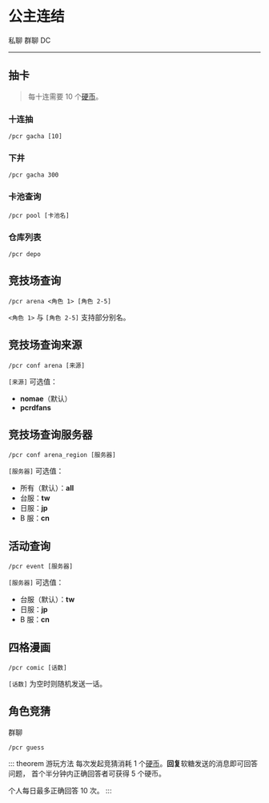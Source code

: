 # 公主连结
<span class="span-friend">私聊</span>
<span class="span-group">群聊</span>
<span class="span-discord">DC</span>

---

## 抽卡
> 每十连需要 10 个[硬币](/coin/)。

### 十连抽
```
/pcr gacha [10]
```

### 下井
```
/pcr gacha 300
```

### 卡池查询
```
/pcr pool [卡池名]
```

### 仓库列表
```
/pcr depo
```

## 竞技场查询
```
/pcr arena <角色 1> [角色 2-5]
```
`<角色 1>` 与 `[角色 2-5]` 支持部分别名。

## 竞技场查询来源
```
/pcr conf arena [来源]
```
`[来源]` 可选值：
- **nomae**（默认）
- **pcrdfans**

## 竞技场查询服务器
```
/pcr conf arena_region [服务器]
```
`[服务器]` 可选值：
- 所有（默认）：**all**
- 台服：**tw**
- 日服：**jp**
- B 服：**cn**

## 活动查询
```
/pcr event [服务器]
```
`[服务器]` 可选值：
- 台服（默认）：**tw**
- 日服：**jp**
- B 服：**cn**

## 四格漫画
```
/pcr comic [话数]
```
`[话数]` 为空时则随机发送一话。

## 角色竞猜
<span class="span-group">群聊</span>
```
/pcr guess
```
::: theorem 游玩方法
每次发起竞猜消耗 1 个[硬币](/coin/)。**回复**软糖发送的消息即可回答问题，
首个半分钟内正确回答者可获得 5 个硬币。

个人每日最多正确回答 10 次。
:::